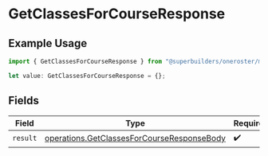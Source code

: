 # GetClassesForCourseResponse

## Example Usage

```typescript
import { GetClassesForCourseResponse } from "@superbuilders/oneroster/models/operations";

let value: GetClassesForCourseResponse = {};
```

## Fields

| Field                                                                                                    | Type                                                                                                     | Required                                                                                                 | Description                                                                                              |
| -------------------------------------------------------------------------------------------------------- | -------------------------------------------------------------------------------------------------------- | -------------------------------------------------------------------------------------------------------- | -------------------------------------------------------------------------------------------------------- |
| `result`                                                                                                 | [operations.GetClassesForCourseResponseBody](../../models/operations/getclassesforcourseresponsebody.md) | :heavy_check_mark:                                                                                       | N/A                                                                                                      |